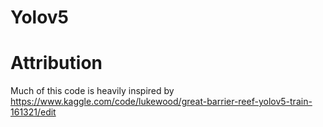 # Yolov5


# Attribution

Much of this code is heavily inspired by https://www.kaggle.com/code/lukewood/great-barrier-reef-yolov5-train-161321/edit
